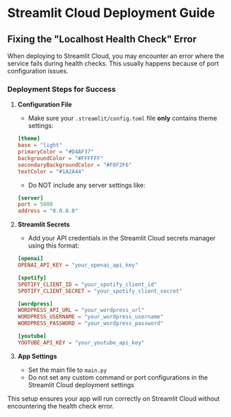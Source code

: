 # Streamlit Cloud Deployment Guide

## Fixing the "Localhost Health Check" Error

When deploying to Streamlit Cloud, you may encounter an error where the service fails during health checks. This usually happens because of port configuration issues. 

### Deployment Steps for Success

1. **Configuration File**
   - Make sure your `.streamlit/config.toml` file **only** contains theme settings:
   ```toml
   [theme]
   base = "light"
   primaryColor = "#D4AF37"
   backgroundColor = "#FFFFFF"
   secondaryBackgroundColor = "#F0F2F6"
   textColor = "#1A2A44"
   ```
   - Do NOT include any server settings like:
   ```toml
   [server]
   port = 5000
   address = "0.0.0.0"
   ```

2. **Streamlit Secrets**
   - Add your API credentials in the Streamlit Cloud secrets manager using this format:
   ```toml
   [openai]
   OPENAI_API_KEY = "your_openai_api_key"

   [spotify]
   SPOTIFY_CLIENT_ID = "your_spotify_client_id"
   SPOTIFY_CLIENT_SECRET = "your_spotify_client_secret"

   [wordpress]
   WORDPRESS_API_URL = "your_wordpress_url"
   WORDPRESS_USERNAME = "your_wordpress_username"
   WORDPRESS_PASSWORD = "your_wordpress_password"

   [youtube]
   YOUTUBE_API_KEY = "your_youtube_api_key"
   ```

3. **App Settings**
   - Set the main file to `main.py`
   - Do not set any custom command or port configurations in the Streamlit Cloud deployment settings

This setup ensures your app will run correctly on Streamlit Cloud without encountering the health check error.
